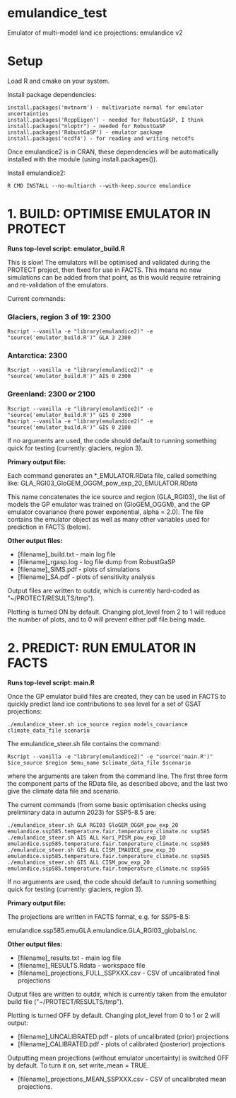 # emulandice_test
Emulator of multi-model land ice projections: emulandice v2

# Setup

Load R and cmake on your system.

Install package dependencies:

```
install.packages('mvtnorm') - multivariate normal for emulator uncertainties
install.packages('RcppEigen') - needed for RobustGaSP, I think
install.packages("nloptr") - needed for RobustGaSP
install.packages('RobustGaSP') - emulator package
install.packages('ncdf4') - for reading and writing netcdfs
```

Once emulandice2 is in CRAN, these dependencies will be automatically installed with the module (using install.packages()).


Install emulandice2:

`R CMD INSTALL --no-multiarch --with-keep.source emulandice`



# 1. BUILD: OPTIMISE EMULATOR IN PROTECT 

**Runs top-level script: emulator_build.R** 

This is slow! The emulators will be optimised and validated during the PROTECT project, then fixed for use in FACTS. This means no new simulations can be added from that point, as this would require retraining and re-validation of the emulators.

Current commands:

### Glaciers, region 3 of 19: 2300 

`Rscript --vanilla -e "library(emulandice2)" -e "source('emulator_build.R')" GLA 3 2300`

### Antarctica: 2300 

`Rscript --vanilla -e "library(emulandice2)" -e "source('emulator_build.R')" AIS 0 2300`

### Greenland: 2300 or 2100

```
Rscript --vanilla -e "library(emulandice2)" -e "source('emulator_build.R')" GIS 0 2300
Rscript --vanilla -e "library(emulandice2)" -e "source('emulator_build.R')" GIS 0 2100
```

If no arguments are used, the code should default to running something quick for testing (currently: glaciers, region 3).

**Primary output file:**

Each command generates an *_EMULATOR.RData file, called something like:
GLA_RGI03_GloGEM_OGGM_pow_exp_20_EMULATOR.RData

This name concatenates the ice source and region (GLA_RGI03), the list of models the GP emulator was trained on (GloGEM_OGGM), and the GP emulator covariance (here power exponential, alpha = 2.0). The file contains the emulator object as well as many other variables used for prediction in FACTS (below).


**Other output files:**

* [filename]_build.txt - main log file 
* [filename]_rgasp.log - log file dump from RobustGaSP
* [filename]_SIMS.pdf - plots of simulations
* [filename]_SA.pdf - plots of sensitivity analysis

Output files are written to outdir, which is currently hard-coded as "~/PROTECT/RESULTS/tmp"). 

Plotting is turned ON by default. Changing plot_level from 2 to 1 will reduce the number of plots, and to 0 will prevent either pdf file being made.


# 2. PREDICT: RUN EMULATOR IN FACTS 

**Runs top-level script: main.R**

Once the GP emulator build files are created, they can be used in FACTS to quickly predict land ice contributions to sea level for a set of GSAT projections:

`./emulandice_steer.sh ice_source region models_covariance climate_data_file scenario`

The emulandice_steer.sh file contains the command:

`Rscript --vanilla -e "library(emulandice2)" -e "source('main.R')" $ice_source $region $emu_name $climate_data_file $scenario`

where the arguments are taken from the command line. The first three form the 
component parts of the RData file, as described above, and the last two give the climate data file and scenario.

The current commands (from some basic optimisation checks using preliminary data in autumn 2023) for SSP5-8.5 are:

```
./emulandice_steer.sh GLA RGI03 GloGEM_OGGM_pow_exp_20 emulandice.ssp585.temperature.fair.temperature_climate.nc ssp585
./emulandice_steer.sh AIS ALL Kori_PISM_pow_exp_10 emulandice.ssp585.temperature.fair.temperature_climate.nc ssp585
./emulandice_steer.sh GIS ALL CISM_IMAUICE_pow_exp_20 emulandice.ssp585.temperature.fair.temperature_climate.nc ssp585
./emulandice_steer.sh GIS ALL CISM_pow_exp_20 emulandice.ssp585.temperature.fair.temperature_climate.nc ssp585
```

If no arguments are used, the code should default to running something quick for testing (currently: glaciers, region 3).

**Primary output file:**

The projections are written in FACTS format, e.g. for SSP5-8.5:

emulandice.ssp585.emuGLA.emulandice.GLA_RGI03_globalsl.nc.

**Other output files:**

* [filename]_results.txt - main log file 
* [filename]_RESULTS.Rdata - workspace file
* [filename]_projections_FULL_SSPXXX.csv - CSV of uncalibrated final projections

Output files are written to outdir, which is currently taken from the emulator build 
file ("~/PROTECT/RESULTS/tmp"). 

Plotting is turned OFF by default. Changing plot_level from 0 to 1 or 2 will output:

* [filename]_UNCALIBRATED.pdf - plots of uncalibrated (prior) projections
* [filename]_CALIBRATED.pdf - plots of calibrated (posterior) projections

Outputting mean projections (without emulator uncertainty) is switched OFF by default. 
To turn it on, set write_mean = TRUE.

* [filename]_projections_MEAN_SSPXXX.csv - CSV of uncalibrated mean projections.

